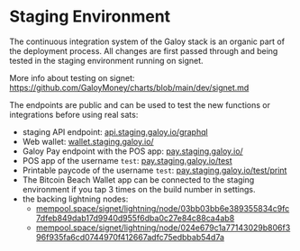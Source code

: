 # Staging Environment
The continuous integration system of the Galoy stack is an organic part of the deployment process. All changes are first passed through and being tested in the staging environment running on signet.

More info about testing on signet: https://github.com/GaloyMoney/charts/blob/main/dev/signet.md

The endpoints are public and can be used to test the new functions or integrations before using real sats:
* staging API endpoint: [api.staging.galoy.io/graphql](https://api.staging.galoy.io/graphql)
* Web wallet: [wallet.staging.galoy.io/](https://wallet.staging.galoy.io/)
* Galoy Pay endpoint with the POS app: [pay.staging.galoy.io/](https://pay.staging.galoy.io/)
* POS app of the username `test`: [pay.staging.galoy.io/test](https://pay.staging.galoy.io/merchant/test)
* Printable paycode of the username `test`: [pay.staging.galoy.io/test/print](https://pay.staging.galoy.io/test/print?memo=from%20dev.galoy.io)
* The Bitcoin Beach Wallet app can be connected to the staging environment if you tap 3 times on the build number in settings.
* the backing lightning nodes:
  * [mempool.space/signet/lightning/node/03bb03bb6e389355834c9fc7dfeb849dab17d9940d955f6dba0c27e84c88ca4ab8](https://mempool.space/signet/lightning/node/03bb03bb6e389355834c9fc7dfeb849dab17d9940d955f6dba0c27e84c88ca4ab8)
  * [mempool.space/signet/lightning/node/024e679c1a77143029b806f396f935fa6cd0744970f412667adfc75edbbab54d7a](https://mempool.space/signet/lightning/node/024e679c1a77143029b806f396f935fa6cd0744970f412667adfc75edbbab54d7a)
